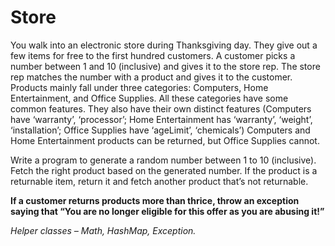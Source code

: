 # Store

You walk into an electronic store during Thanksgiving day. They give out a few items for free to the first hundred customers. A customer picks a number between 1 and 10 (inclusive) and gives it to the store rep. The store rep matches the number with a product and gives it to the customer. Products mainly fall under three categories: Computers, Home Entertainment, and Office Supplies. All these categories have some common features. They also have their own distinct features (Computers have ‘warranty’, ‘processor’; Home Entertainment has ‘warranty’, ‘weight’, ‘installation’; Office Supplies have ‘ageLimit’, ‘chemicals’)
Computers and Home Entertainment products can be returned, but Office Supplies cannot.

Write a program to generate a random number between 1 to 10 (inclusive). Fetch the right product based on the generated number. If the product is a returnable item, return it and fetch another product that’s not returnable.

__If a customer returns products more than thrice, throw an exception saying that “You are no longer eligible for this offer as you are abusing it!”__

_Helper classes – Math, HashMap, Exception._